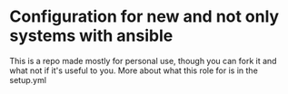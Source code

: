 # Configuration for new and not only systems with ansible
This is a repo made mostly for personal use, though you can fork it and what not if it's useful to you. More about what this role for is in the setup.yml
